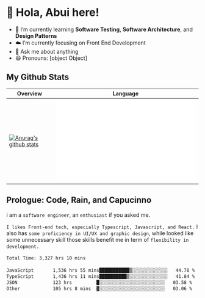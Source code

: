 # 👋 Hola, Abui here!

- 🌱 I’m currently learning **Software Testing**, **Software Architecture**, and **Design Patterns**
- ☁️ I’m currently focusing on Front End Development
- 💬 Ask me about anything
- 😄 Pronouns: [object Object]

## My Github Stats

| Overview | Language |
| --- | --- |
|[![Anurag's github stats](https://github-readme-stats.vercel.app/api?username=abui-am&count_private=true)](https://github.com/anuraghazra/github-readme-stats)|![Language](https://raw.githubusercontent.com/abui-am/stats/c6455f656dfce7acd3951e5ec5b25d72af0b2ee3/generated/languages.svg)|

## Prologue: Code, Rain, and Capucinno
i am a `software engineer`, an `enthusiast` if you asked me. 

`I likes Front-end tech, especially Typescript, Javascript, and React.` I also has `some proficiency in UI/UX and graphic design`, while looked like some unnecessary skill those skills benefit me in term of `flexibility in development.`


<!--START_SECTION:waka-->

```text
Total Time: 3,327 hrs 10 mins

JavaScript       1,536 hrs 55 mins███████████▒░░░░░░░░░░░░░   44.78 %
TypeScript       1,436 hrs 11 mins██████████▒░░░░░░░░░░░░░░   41.84 %
JSON             123 hrs         █░░░░░░░░░░░░░░░░░░░░░░░░   03.58 %
Other            105 hrs 8 mins  ▓░░░░░░░░░░░░░░░░░░░░░░░░   03.06 %
```

<!--END_SECTION:waka-->
